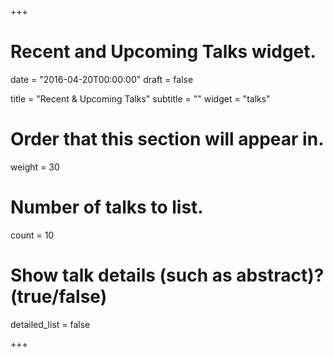 +++
# Recent and Upcoming Talks widget.

date = "2016-04-20T00:00:00"
draft = false

title = "Recent & Upcoming Talks"
subtitle = ""
widget = "talks"

# Order that this section will appear in.
weight = 30

# Number of talks to list.
count = 10

# Show talk details (such as abstract)? (true/false)
detailed_list = false

+++

